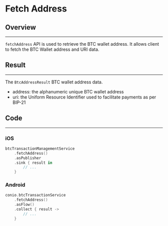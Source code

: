 # Fetch Address 

## Overview
---
`fetchAddress` API is used to retrieve the BTC wallet address. It allows client to fetch the BTC Wallet address and URI data.

## Result
---
The `BtcAddressResult` BTC wallet address data.

- address: the alphanumeric unique BTC wallet address
- uri: the Uniform Resource Identifier used to facilitate payments as per BIP-21

## Code
---
### iOS
```swift
btcTransactionManagementService
	.fetchAddress()
	.asPublisher
	.sink { result in 
		// ...
	}
```

### Android
```kotlin
conio.btcTransactionService
	.fetchAddress()
	.asFlow()
	.collect { result ->
		// ...
	}
```